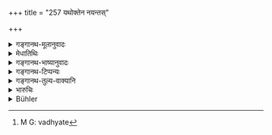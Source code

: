 +++
title = "257 यथोक्तेन नयन्तस्"

+++

<details><summary>गङ्गानथ-मूलानुवादः</summary>

If they decide in the right manner, they, being truthful witnesses, become purified; but if they decide contrariwise, they should be made to pay a fine of two hundred.—(257)
</details>

<details><summary>मेधातिथिः</summary>

प्रमाणान्तरलिङ्गेभ्यो ऽन्यथासंबवद्भ्यः प्रत्ययितरपुरुषेभ्यो मिथ्यात्वे ऽवधारिते,[^१६५] प्रत्येकं द्विशतो दण्डः । एकैकस्य साक्षित्वात् साक्षिणां च दण्ड्यत्वात्, न हि व्यासज्य वदन्ति साक्ष्यम् । सत्यप्रधानाः साक्षिणः **सत्यसाक्षिणः पूयन्ते** अनृताभिधानेन पापेन न संबध्यन्त इति । **यथोक्तेन** याथातथ्येन । न हि शब्दात्मकस्य वचनस्यात्रावसरः । प्रमाणान्तरसंवादमात्रम् अनेन लक्ष्यते । अथ वा यथाशास्त्रम् उक्तेन सत्येनेति यावत् । शास्त्रे हि सत्यं वक्तव्यम् इत्य् एवम् उक्तम् अतो यथोक्तेन सत्येनेत्य् उक्तं भवति ॥ ८.२५७ ॥


[^१६५]:
     M G: vadhyate
</details>

<details><summary>गङ्गानथ-भाष्यानुवादः</summary>

If, on reference to other proofs and to other more reliable witnesses, it is found that the witnesses have not deposed truthfully, each of them shall he fined two hundred; because each of them is a ‘witness’ and that penalty has been prescribed for the ‘witness’; and all the witnesses do not depose collectively.

‘*Truthful witnesses*’;—*i.e*., witnesses who lay a great stress upon veracity.

‘*Become purified*,’;—*i.e*., do not incur the guilt of telling a lie.

‘*In the right manner*’;—*i.e*., in accordance with facts. This phrase cannot be taken as referring to anything that has been *said* (which is what the term ‘*ukta*’ actually denotes); all that is meant is that what they declare is corroborated by other proofs. Or, it may mean ‘in accordance with what has been declared in the scriptures,’ in the way of truthfulness. It has been declared in the scriptures that ‘one shall speak the truth’; hence the phrase ‘*yathoktena*’ means *in a truthful manner*.—(257)
</details>

<details><summary>गङ्गानथ-टिप्पन्यः</summary>

This verse is quoted in *Mitākṣarā* (2.153), as laying down the penalty for witnesses lying in connection with boundaries;—in *Vivādaratnākara* (p. 211), which explains ‘*Satyasākṣinaḥ*’ as ‘those persons who depose truthfully to the boundary,’—and ‘*dviśatam*’ as ‘two hundred
*paṇas*’;—in *Vyavahāramayūkha* (p. 97);—in *Vivādacintāmaṇi* (p.
95);—in *Kṛtyakalpataru* (112a);—and in *Vīramitrodaya* (Vyavahāra, 141a).
</details>

<details><summary>गङ्गानथ-तुल्य-वाक्यानि</summary>

**(verses 8.253-264)**

See Comparative notes for [Verse 8.253].
</details>

<details><summary>भारुचिः</summary>

स्तुतिः प्ररोचनार्था । दण्डश् च यथोक्तः । विपरीतनयनं त्व् अन्येन व्यवहारान्तरेण ज्ञातव्यम् ॥ ८.२५६ ॥
</details>

<details><summary>Bühler</summary>

257	If they determine (the boundary) in the manner stated, they are guiltless (being) veracious witnesses; but if they determine it unjustly, they shall be compelled to pay a fine of two hundred (panas).
</details>
